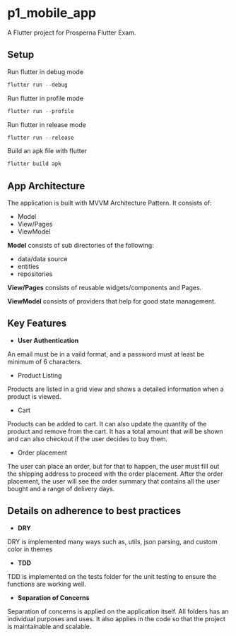 # p1_mobile_app

A Flutter project for Prosperna Flutter Exam.

## Setup

Run flutter in debug mode

```dart
flutter run --debug
```

Run flutter in profile mode

```dart
flutter run --profile
```

Run flutter in release mode

```dart
flutter run --release
```

Build an apk file with flutter

```dart
flutter build apk
```

## App Architecture

The application is built with MVVM Architecture Pattern.
It consists of:

- Model
- View/Pages
- ViewModel

**Model** consists of sub directories of the following:

- data/data source
- entities
- repositories

**View/Pages** consists of reusable widgets/components and Pages.

**ViewModel** consists of providers that help for good state management.

## Key Features

- **User Authentication**

An email must be in a vaild format, and a password must at least be minimum of 6 characters.

- Product Listing

Products are listed in a grid view and shows a detailed information when a product is viewed.

- Cart

Products can be added to cart. It can also update the quantity of the product and remove from the cart. It has a total amount that will be shown and can also checkout if the user decides to buy them.

- Order placement

The user can place an order, but for that to happen, the user must fill out the shipping address to proceed with the order placement. After the order placement, the user will see the order summary that contains all the user bought and a range of delivery days.

## Details on adherence to best practices

- **DRY**

DRY is implemented many ways such as, utils, json parsing, and custom color in themes

- **TDD**

TDD is implemented on the tests folder for the unit testing to ensure the functions are working well.

- **Separation of Concerns**

Separation of concerns is applied on the application itself. All folders has an individual purposes and uses. It also applies in the code so that the project is maintainable and scalable.

